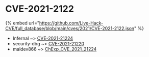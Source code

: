 # CVE-2021-2122
{% embed url="https://github.com/Live-Hack-CVE/full_database/blob/main/cves/2021/CVE-2021-2122.json" %}

* lnfernal ~> [CVE-2021-21224](https://www.alice-snow.ru/2021/database/cve-2021-2122/cve-2021-21224-lnfernal)
* security-dbg ~> [CVE-2021-21220](https://www.alice-snow.ru/2021/database/cve-2021-2122/cve-2021-21220-security-dbg)
* maldev866 ~> [ChExp_CVE_2021_21224](https://www.alice-snow.ru/2021/database/cve-2021-2122/chexp_cve_2021_21224-maldev866)
